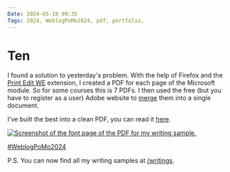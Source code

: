 ```yaml
---
Date: 2024-05-10 09:35
Tags: 2024, WeblogPoMo2024, pdf, portfolio, 
---
```


# Ten

I found a solution to yesterday's problem. With the help of Firefox and the [Print Edit WE](https://addons.mozilla.org/en-GB/firefox/addon/print-edit-we/) extension, I created a PDF for each page of the Microsoft module. So for some courses this is 7 PDFs. I then used the free (but you have to register as a user) Adobe website to [merge](https://acrobat.adobe.com/link/acrobat/combine-pdf) them into a single document. 

I've built the best into a clean PDF, you can read it [here](https://drive.google.com/file/d/1a-0BNVNgXw4JusPJDaTp8Vp4jHFFECcL/view?usp=sharing).

[![Screenshot of the font page of the PDF for my writing sample.](https://cdn.some.pics/phils/663e1267334c2.png)](https://drive.google.com/file/d/1a-0BNVNgXw4JusPJDaTp8Vp4jHFFECcL/view?usp=sharing)

[#WeblogPoMo2024](https://weblog.anniegreens.lol/weblog-posting-month-2024)

P.S. You can now find all my writing samples at [/writings](/writings). 